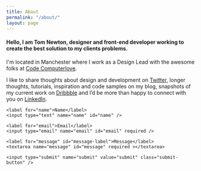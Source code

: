 ```yaml
---
title: About
permalink: "/about/"
layout: page
---
```


#### Hello, I am Tom Newton, designer and front-end developer working to create the best solution to my clients problems.

I'm located in Manchester where I work as a Design Lead with the awesome folks at [Code Computerlove](https://www.codecomputerlove.com/).

I like to share thoughts about design and development on [Twitter](https://twitter.com/iamtomnewton), longer thoughts, tutorials, inspiration and code samples on my blog, snapshots of my current work on [Dribbble](https://dribbble.com/iamtomnewton) and I’d be more than happy to connect with you on [LinkedIn](https://uk.linkedin.com/in/tom-newton-089b9970).

<div class="contact">
  <form method="post" class="form" id="contactForm" action="https://formspree.io/hello@iamtomnewton.com">
    <div class="status"></div>

    <label for="name">Name</label>
    <input type="text" name="name" id="name" />

    <label for="email">Email</label>
    <input type="email" name="email" id="email" required />

    <label for="message" id="message-label">Message</label>
    <textarea name="message" id="message" required ></textarea>

    <input type="submit" name="submit" value="submit" class="submit-button" />
  </form>

</div> <!-- close contact -->
